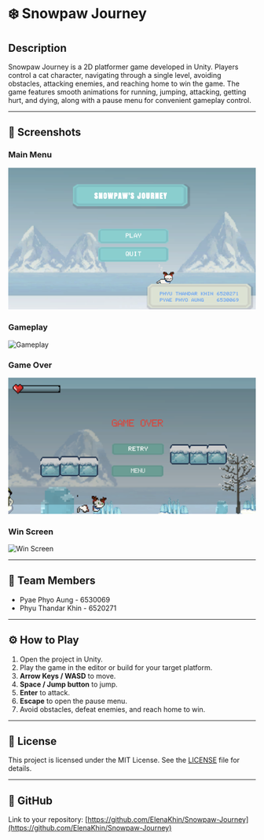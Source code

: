 # ❄️ Snowpaw Journey

## Description
Snowpaw Journey is a 2D platformer game developed in Unity. Players control a cat character, navigating through a single level, avoiding obstacles, attacking enemies, and reaching home to win the game. The game features smooth animations for running, jumping, attacking, getting hurt, and dying, along with a pause menu for convenient gameplay control.

---

## 📸 Screenshots

### Main Menu
![Main Menu](screenshots/mainmenu.png)

### Gameplay
![Gameplay](screenshots/gameplay.png)

### Game Over
![Game Over](screenshots/gameover.png)

### Win Screen
![Win Screen](screenshots/winmenu.png)

---

## 👥 Team Members
- Pyae Phyo Aung - 6530069
- Phyu Thandar Khin - 6520271
---

## ⚙️ How to Play
1. Open the project in Unity.
2. Play the game in the editor or build for your target platform.
3. **Arrow Keys / WASD** to move.
4. **Space / Jump button** to jump.
5. **Enter** to attack.
6. **Escape** to open the pause menu.
7. Avoid obstacles, defeat enemies, and reach home to win.

---

## 📄 License
This project is licensed under the MIT License. See the [LICENSE](LICENSE) file for details.

---

## 🔗 GitHub
Link to your repository: [https://github.com/ElenaKhin/Snowpaw-Journey](https://github.com/ElenaKhin/Snowpaw-Journey)

